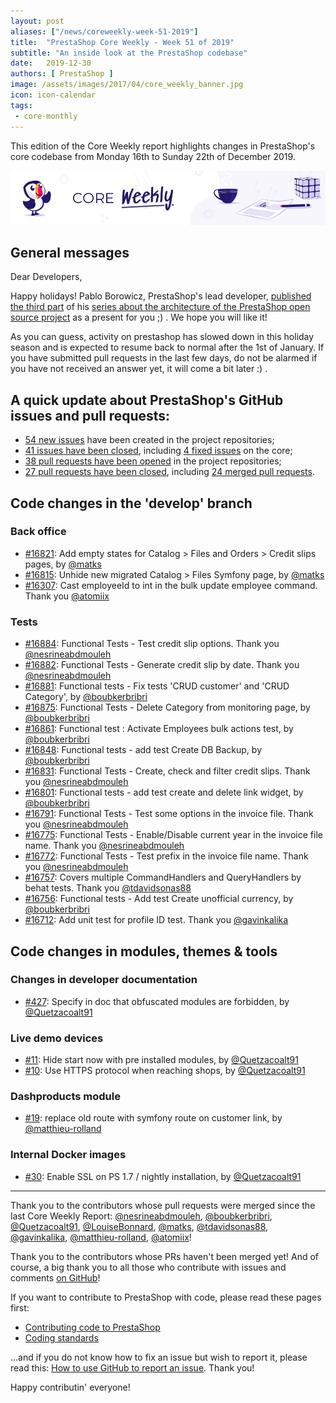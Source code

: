 ```yaml
---
layout: post
aliases: ["/news/coreweekly-week-51-2019"]
title:  "PrestaShop Core Weekly - Week 51 of 2019"
subtitle: "An inside look at the PrestaShop codebase"
date:   2019-12-30
authors: [ PrestaShop ]
image: /assets/images/2017/04/core_weekly_banner.jpg
icon: icon-calendar
tags:
 - core-monthly
---
```


This edition of the Core Weekly report highlights changes in PrestaShop's core codebase from Monday 16th to Sunday 22th of December 2019.

![Core Weekly banner](/assets/images/2018/12/banner-core-weekly.jpg)

## General messages

Dear Developers,

Happy holidays! Pablo Borowicz, PrestaShop's lead developer, [published the third part](https://build.prestashop.com/news/prestashop-in-2019-and-beyond-part-3-the-future-architecture/) of his [series about the architecture of the PrestaShop open source project](http://build.prestashop.com/news/prestashop-in-2019-and-beyond-introduction/) as a present for you ;) . We hope you will like it!

As you can guess, activity on prestashop has slowed down in this holiday season and is expected to resume back to normal after the 1st of January. If you have submitted pull requests in the last few days, do not be alarmed if you have not received an answer yet, it will come a bit later :) .

## A quick update about PrestaShop's GitHub issues and pull requests:

- [54 new issues](https://github.com/search?q=org%3APrestaShop+is%3Apublic++-repo%3Aprestashop%2Fprestashop.github.io++is%3Aissue+created%3A2019-12-16..2019-12-22) have been created in the project repositories;
- [41 issues have been closed](https://github.com/search?q=org%3APrestaShop+is%3Apublic++-repo%3Aprestashop%2Fprestashop.github.io++is%3Aissue+closed%3A2019-12-16..2019-12-22), including [4 fixed issues](https://github.com/search?q=org%3APrestaShop+is%3Apublic++-repo%3Aprestashop%2Fprestashop.github.io++is%3Aissue+label%3Afixed+closed%3A2019-12-16..2019-12-22) on the core;
- [38 pull requests have been opened](https://github.com/search?q=org%3APrestaShop+is%3Apublic++-repo%3Aprestashop%2Fprestashop.github.io++is%3Apr+created%3A2019-12-16..2019-12-22) in the project repositories;
- [27 pull requests have been closed](https://github.com/search?q=org%3APrestaShop+is%3Apublic++-repo%3Aprestashop%2Fprestashop.github.io++is%3Apr+closed%3A2019-12-16..2019-12-22), including [24 merged pull requests](https://github.com/search?q=org%3APrestaShop+is%3Apublic++-repo%3Aprestashop%2Fprestashop.github.io++is%3Apr+merged%3A2019-12-16..2019-12-22).


## Code changes in the 'develop' branch


### Back office
* [#16821](https://github.com/PrestaShop/PrestaShop/pull/16821): Add empty states for Catalog > Files and Orders > Credit slips pages, by [@matks](https://github.com/matks)
* [#16815](https://github.com/PrestaShop/PrestaShop/pull/16815): Unhide new migrated Catalog > Files Symfony page, by [@matks](https://github.com/matks)
* [#16307](https://github.com/PrestaShop/PrestaShop/pull/16307): Cast employeeId to int in the bulk update employee command. Thank you [@atomiix](https://github.com/atomiix)


### Tests
* [#16884](https://github.com/PrestaShop/PrestaShop/pull/16884): Functional Tests - Test credit slip options. Thank you [@nesrineabdmouleh](https://github.com/nesrineabdmouleh)
* [#16882](https://github.com/PrestaShop/PrestaShop/pull/16882): Functional Tests - Generate credit slip by date. Thank you [@nesrineabdmouleh](https://github.com/nesrineabdmouleh)
* [#16881](https://github.com/PrestaShop/PrestaShop/pull/16881): Functional tests - Fix tests 'CRUD customer' and 'CRUD Category', by [@boubkerbribri](https://github.com/boubkerbribri)
* [#16875](https://github.com/PrestaShop/PrestaShop/pull/16875): Functional Tests - Delete Category from monitoring page, by [@boubkerbribri](https://github.com/boubkerbribri)
* [#16861](https://github.com/PrestaShop/PrestaShop/pull/16861): Functional test : Activate Employees bulk actions test, by [@boubkerbribri](https://github.com/boubkerbribri)
* [#16848](https://github.com/PrestaShop/PrestaShop/pull/16848): Functional tests - add test Create DB Backup, by [@boubkerbribri](https://github.com/boubkerbribri)
* [#16831](https://github.com/PrestaShop/PrestaShop/pull/16831): Functional Tests - Create, check and filter credit slips. Thank you [@nesrineabdmouleh](https://github.com/nesrineabdmouleh)
* [#16801](https://github.com/PrestaShop/PrestaShop/pull/16801): Functional tests - add test create and delete link widget, by [@boubkerbribri](https://github.com/boubkerbribri)
* [#16791](https://github.com/PrestaShop/PrestaShop/pull/16791): Functional Tests - Test some options in the invoice file. Thank you [@nesrineabdmouleh](https://github.com/nesrineabdmouleh)
* [#16775](https://github.com/PrestaShop/PrestaShop/pull/16775): Functional Tests - Enable/Disable current year in the invoice file name. Thank you [@nesrineabdmouleh](https://github.com/nesrineabdmouleh)
* [#16772](https://github.com/PrestaShop/PrestaShop/pull/16772): Functional Tests - Test prefix in the invoice file name. Thank you [@nesrineabdmouleh](https://github.com/nesrineabdmouleh)
* [#16757](https://github.com/PrestaShop/PrestaShop/pull/16757): Covers multiple CommandHandlers and QueryHandlers by behat tests. Thank you [@tdavidsonas88](https://github.com/tdavidsonas88)
* [#16756](https://github.com/PrestaShop/PrestaShop/pull/16756): Functional tests - Add test Create unofficial currency, by [@boubkerbribri](https://github.com/boubkerbribri)
* [#16712](https://github.com/PrestaShop/PrestaShop/pull/16712): Add unit test for profile ID test. Thank you [@gavinkalika](https://github.com/gavinkalika)


## Code changes in modules, themes & tools


### Changes in developer documentation
* [#427](https://github.com/PrestaShop/docs/pull/427): Specify in doc that obfuscated modules are forbidden, by [@Quetzacoalt91](https://github.com/Quetzacoalt91)


### Live demo devices
* [#11](https://github.com/PrestaShop/live-demo-devices/pull/11): Hide start now with pre installed modules, by [@Quetzacoalt91](https://github.com/Quetzacoalt91)
* [#10](https://github.com/PrestaShop/live-demo-devices/pull/10): Use HTTPS protocol when reaching shops, by [@Quetzacoalt91](https://github.com/Quetzacoalt91)


### Dashproducts module
* [#19](https://github.com/PrestaShop/dashproducts/pull/19): replace old route with symfony route on customer link, by [@matthieu-rolland](https://github.com/matthieu-rolland)


### Internal Docker images
* [#30](https://github.com/PrestaShop/docker-internal-images/pull/30): Enable SSL on PS 1.7 / nightly installation, by [@Quetzacoalt91](https://github.com/Quetzacoalt91)


<hr />

Thank you to the contributors whose pull requests were merged since the last Core Weekly Report: [@nesrineabdmouleh](https://github.com/nesrineabdmouleh), [@boubkerbribri](https://github.com/boubkerbribri), [@Quetzacoalt91](https://github.com/Quetzacoalt91), [@LouiseBonnard](https://github.com/LouiseBonnard), [@matks](https://github.com/matks), [@tdavidsonas88](https://github.com/tdavidsonas88), [@gavinkalika](https://github.com/gavinkalika), [@matthieu-rolland](https://github.com/matthieu-rolland), [@atomiix](https://github.com/atomiix)!

Thank you to the contributors whose PRs haven't been merged yet! And of course, a big thank you to all those who contribute with issues and comments [on GitHub](https://github.com/PrestaShop/PrestaShop)!

If you want to contribute to PrestaShop with code, please read these pages first:

 * [Contributing code to PrestaShop](https://devdocs.prestashop.com/1.7/contribute/contribution-guidelines/)
 * [Coding standards](https://devdocs.prestashop.com/1.7/development/coding-standards/)

...and if you do not know how to fix an issue but wish to report it, please read this: [How to use GitHub to report an issue](https://devdocs.prestashop.com/1.7/contribute/contribute-reporting-issues/). Thank you!

Happy contributin' everyone!
